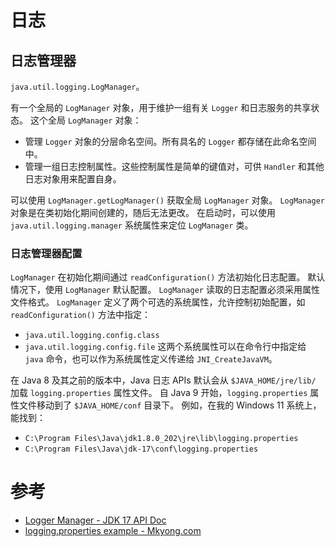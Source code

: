 # 日志

## 日志管理器
`java.util.logging.LogManager`。

有一个全局的 `LogManager` 对象，用于维护一组有关 `Logger` 和日志服务的共享状态。
这个全局 `LogManager` 对象：
- 管理 `Logger` 对象的分层命名空间。所有具名的 `Logger` 都存储在此命名空间中。
- 管理一组日志控制属性。这些控制属性是简单的键值对，可供 `Handler` 和其他日志对象用来配置自身。

可以使用 `LogManager.getLogManager()` 获取全局 `LogManager` 对象。
`LogManager` 对象是在类初始化期间创建的，随后无法更改。
在启动时，可以使用 `java.util.logging.manager` 系统属性来定位 `LogManager` 类。

### 日志管理器配置
`LogManager` 在初始化期间通过 `readConfiguration()` 方法初始化日志配置。
默认情况下，使用 `LogManager` 默认配置。
`LogManager` 读取的日志配置必须采用属性文件格式。
`LogManager` 定义了两个可选的系统属性，允许控制初始配置，如 `readConfiguration()` 方法中指定：
- `java.util.logging.config.class`
- `java.util.logging.config.file`
这两个系统属性可以在命令行中指定给 `java` 命令，也可以作为系统属性定义传递给 `JNI_CreateJavaVM`。

在 Java 8 及其之前的版本中，Java 日志 APIs 默认会从 `$JAVA_HOME/jre/lib/` 加载 `logging.properties` 属性文件。
自 Java 9 开始，`logging.properties` 属性文件移动到了 `$JAVA_HOME/conf` 目录下。
例如，在我的 Windows 11 系统上，能找到：
- `C:\Program Files\Java\jdk1.8.0_202\jre\lib\logging.properties`
- `C:\Program Files\Java\jdk-17\conf\logging.properties`

# 参考
- [Logger Manager - JDK 17 API Doc](https://docs.oracle.com/en/java/javase/17/docs/api/java.logging/java/util/logging/LogManager.html)
- [logging.properties example - Mkyong.com](https://mkyong.com/logging/logging-properties-example/)
